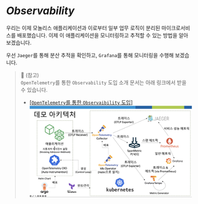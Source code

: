 # ***Observability***

우리는 이제 모놀리스 애플리케이션과 이로부터 일부 업무 로직이 분리된 마이크로서비스를 배포했습니다. 이제 이 애플리케이션을 모니터링하고 추적할 수 있는 방법을 알아보겠습니다.

우선 `Jaeger`를 통해 분산 추적을 확인하고, `Grafana`를 통해 모니터링을 수행해 보겠습니다.

> 📕 (참고)<br>
> `OpenTelemetry`를 통한 `Observability` 도입 소개 문서는 아래 링크에서 받을 수 있습니다.<br>
> * [[`OpenTelemetry`를 통한 `Observaibility` 도입]](https://legacy-application-modernization.s3.ap-northeast-2.amazonaws.com/Observability-with-OpenTelemetry.pptx)<br>
> ![OpenTelemetry를 통한 Observability 다이어그램](../../images/Observability/Observability-with-OpenTelemetry.png)
